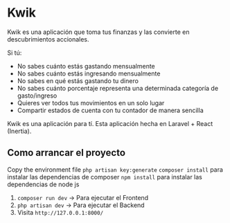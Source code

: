 # Kwik

Kwik es una aplicación que toma tus finanzas y las convierte en descubrimientos accionales.

Si tú:

- No sabes cuánto estás gastando mensualmente
- No sabes cuánto estás ingresando mensualmente
- No sabes en qué estás gastando tu dinero
- No sabes cuánto porcentaje representa una determinada categoría de gasto/ingreso
- Quieres ver todos tus movimientos en un solo lugar
- Compartir estados de cuenta con tu contador de manera sencilla

Kwik es una aplicación para tí.
Esta aplicación hecha en Laravel + React (Inertia).

## Como arrancar el proyecto

Copy the environment file
`php artisan key:generate`
`composer install` para instalar las dependencias de composer
`npm install` para instalar las dependencias de node js
1. `composer run dev` -> Para ejecutar el Frontend
2. `php artisan dev` -> Para ejecutar el Backend
3. Visita `http://127.0.0.1:8000/`

